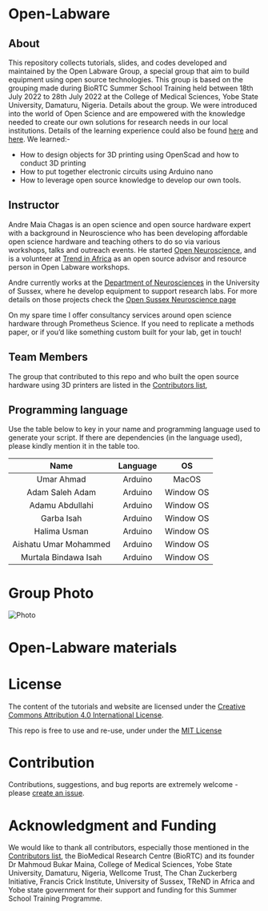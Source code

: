 # Open-Labware

## About

This repository collects tutorials, slides, and codes developed and maintained by the Open Labware Group, a special group that aim to build equipment using open source technologies. This group is based on the grouping made during BioRTC Summer School Training held between 18th July 2022 to 28th July 2022 at the College of Medical Sciences, Yobe State University, Damaturu, Nigeria. Details about the group. We were introduced into the world of Open Science and are empowered with the knowledge needed to create our own solutions for research needs in our local institutions. Details of the learning experience could also be found [here](https://journals.plos.org/plosbiology/article?id=10.1371/journal.pbio.3000014) and [here](https://osf.io/preprints/socarxiv/pyh2r/). We learned:- 

- How to design objects for 3D printing using OpenScad and how to conduct 3D printing 
- How to put together electronic circuits using Arduino nano
- How to leverage open source knowledge to develop our own tools.

## Instructor

Andre Maia Chagas is an open science and open source hardware expert with a background in Neuroscience who has been developing affordable open science hardware and teaching others to do so via various workshops, talks and outreach events. He started [Open Neuroscience](https://open-neuroscience.com), and is a volunteer at [Trend in Africa](https://trendinafrica.org) as an open source advisor and resource person in Open Labware workshops.

Andre currently works at the [Department of Neurosciences](https://www.sussex.ac.uk/research/centres/sussex-neuroscience/) in the University of Sussex, where he develop equipment to support research labs. For more details on those projects check the [Open Sussex Neuroscience page](https://sussex-neuroscience.github.io)

On my spare time I offer consultancy services around open science hardware through Prometheus Science. If you need to replicate a methods paper, or if you’d like something custom built for your lab, get in touch!




## Team Members

The group that contributed to this repo and who built the open source hardware using 3D printers are listed in the [Contributors list](CONTRIBUTORS.yaml),


## Programming language

Use the table below to key in your name and programming language used to generate your script. If there are dependencies (in the language used), please kindly mention it in the table too. 

|      Name     |  Language  | OS           |
|:-------------:|:----------:|:------------:|
| Umar Ahmad | Arduino    |  MacOS    |
| Adam Saleh Adam | Arduino | Window OS |
| Adamu Abdullahi| Arduino | Window OS |
|  Garba Isah  | Arduino | Window OS    |
|  Halima Usman | Arduino | Window OS |
|  Aishatu Umar Mohammed |  Arduino | Window OS |
|  Murtala Bindawa Isah |  Arduino | Window OS |


# Group Photo
![Photo](https://github.com/babasaraki/Open-Labware/blob/main/Group%20photo.jpeg)


Open-Labware materials
========================



# License

The content of the tutorials and website are licensed under the [Creative Commons Attribution 4.0 International License](https://creativecommons.org/licenses/by/4.0).

This repo is free to use and re-use, under under the [MIT License](LICENSE.md)


# Contribution

Contributions, suggestions, and bug reports are extremely welcome - please [create an issue](https://github.com/babasaraki/Open-Labware/issues/new).

# Acknowledgment and Funding

We would like to thank all contributors, especially those mentioned in the [Contributors list](CONTRIBUTORS.yaml), the BioMedical Research Centre (BioRTC) and its founder Dr Mahmoud Bukar Maina, College of Medical Sciences, Yobe State University, Damaturu, Nigeria, Wellcome Trust, The Chan Zuckerberg Initiative, Francis Crick Institute, University of Sussex, TReND in Africa and Yobe state government for their support and funding for this Summer School Training Programme.
